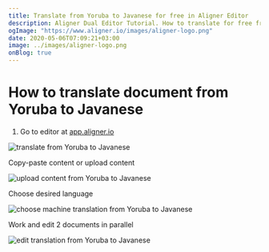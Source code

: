 ```yaml
---
title: Translate from Yoruba to Javanese for free in Aligner Editor
description: Aligner Dual Editor Tutorial. How to translate for free from Yoruba to Javanese. Aligner is multilingual document management platform. 
ogImage: "https://www.aligner.io/images/aligner-logo.png"
date: 2020-05-06T07:09:21+03:00
image: ../images/aligner-logo.png
onBlog: true
---
```


# How to translate document from Yoruba to Javanese

1. Go to editor at [app.aligner.io](https://app.aligner.io "Aligner App web page")

![translate from Yoruba to Javanese](../aligner-blank-editor.png "translate from Yoruba to Javanese")

Copy-paste content or upload content

![upload content from Yoruba to Javanese](../aligner-uploaded-document.png "upload content from Yoruba to Javanese")

Choose desired language

![choose machine translation from Yoruba to Javanese](../aligner-language-dropdown.png "choose machine translation from Yoruba to Javanese")

Work and edit 2 documents in parallel

![edit translation from Yoruba to Javanese](../aligner-double-sitded-editor.png "edit translation from Yoruba to Javanese")

